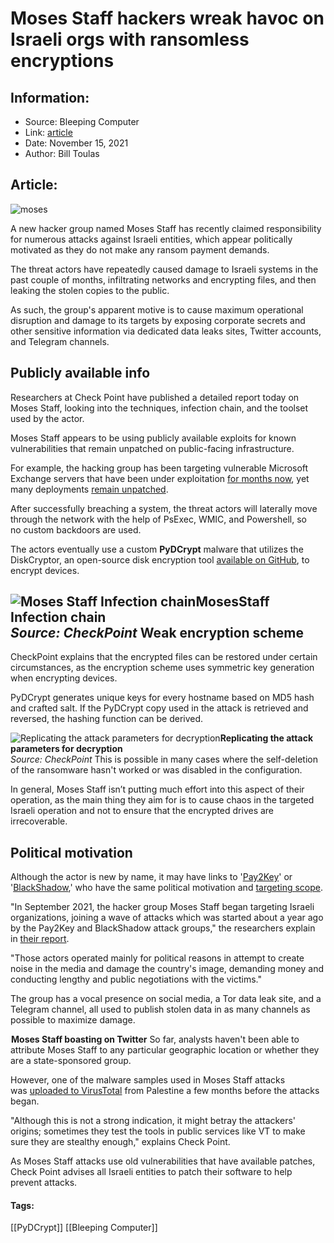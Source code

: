# Moses Staff hackers wreak havoc on Israeli orgs with ransomless encryptions
### 

## Information:
+ Source: Bleeping Computer
+ Link: [article](https://www.bleepingcomputer.com/news/security/moses-staff-hackers-wreak-havoc-on-israeli-orgs-with-ransomless-encryptions/)
+ Date: November 15, 2021
+ Author: Bill Toulas


## Article:
![moses](https://www.bleepstatic.com/content/hl-images/2021/11/15/moses_staff.jpg?rand=1275656711)


A new hacker group named Moses Staff has recently claimed responsibility for numerous attacks against Israeli entities, which appear politically motivated as they do not make any ransom payment demands.


The threat actors have repeatedly caused damage to Israeli systems in the past couple of months, infiltrating networks and encrypting files, and then leaking the stolen copies to the public.


As such, the group's apparent motive is to cause maximum operational disruption and damage to its targets by exposing corporate secrets and other sensitive information via dedicated data leaks sites, Twitter accounts, and Telegram channels.


Publicly available info
-----------------------


Researchers at Check Point have published a detailed report today on Moses Staff, looking into the techniques, infection chain, and the toolset used by the actor.


Moses Staff appears to be using publicly available exploits for known vulnerabilities that remain unpatched on public-facing infrastructure.


For example, the hacking group has been targeting vulnerable Microsoft Exchange servers that have been under exploitation [for months now](https://www.bleepingcomputer.com/news/security/microsoft-exchange-servers-being-hacked-by-new-lockfile-ransomware/), yet many deployments [remain unpatched](https://www.bleepingcomputer.com/news/microsoft/microsoft-urges-exchange-admins-to-patch-bug-exploited-in-the-wild/).


After successfully breaching a system, the threat actors will laterally move through the network with the help of PsExec, WMIC, and Powershell, so no custom backdoors are used.


The actors eventually use a custom **PyDCrypt** malware that utilizes the DiskCryptor, an open-source disk encryption tool [available on GitHub](https://github.com/DavidXanatos/DiskCryptor), to encrypt devices.



![Moses Staff Infection chain](https://www.bleepstatic.com/images/news/u/1220909/Diagrams/infection_chain.jpg)**MosesStaff Infection chain**  
*Source: CheckPoint*
Weak encryption scheme
----------------------


CheckPoint explains that the encrypted files can be restored under certain circumstances, as the encryption scheme uses symmetric key generation when encrypting devices.


PyDCrypt generates unique keys for every hostname based on MD5 hash and crafted salt. If the PyDCrypt copy used in the attack is retrieved and reversed, the hashing function can be derived.



![Replicating the attack parameters for decryption](https://www.bleepstatic.com/images/news/u/1220909/Code%20and%20Details/finding_info.jpg)**Replicating the attack parameters for decryption**  
*Source: CheckPoint*
This is possible in many cases where the self-deletion of the ransomware hasn't worked or was disabled in the configuration.


In general, Moses Staff isn’t putting much effort into this aspect of their operation, as the main thing they aim for is to cause chaos in the targeted Israeli operation and not to ensure that the encrypted drives are irrecoverable.


Political motivation
--------------------


Although the actor is new by name, it may have links to '[Pay2Key](https://www.bleepingcomputer.com/news/security/iranian-nation-state-hackers-linked-to-pay2key-ransomware/)' or '[BlackShadow](https://www.bleepingcomputer.com/news/security/blackshadow-hackers-breach-israeli-hosting-firm-and-extort-customers/),' who have the same political motivation and [targeting scope](https://www.jpost.com/israel-news/moses-staff-hackers-strike-again-attack-israeli-engineering-companies-683855).


"In September 2021, the hacker group Moses Staff began targeting Israeli organizations, joining a wave of attacks which was started about a year ago by the Pay2Key and BlackShadow attack groups," the researchers explain in [their report](http://research.checkpoint.com/2021/mosesstaff-targeting-israeli-companies/).


"Those actors operated mainly for political reasons in attempt to create noise in the media and damage the country's image, demanding money and conducting lengthy and public negotiations with the victims."


The group has a vocal presence on social media, a Tor data leak site, and a Telegram channel, all used to publish stolen data in as many channels as possible to maximize damage.



![MosesStaff boasting on Twitter](data:image/gif;base64,R0lGODlhAQABAAAAACH5BAEKAAEALAAAAAABAAEAAAICTAEAOw==)**Moses Staff boasting on Twitter**
So far, analysts haven't been able to attribute Moses Staff to any particular geographic location or whether they are a state-sponsored group. 


However, one of the malware samples used in Moses Staff attacks was [uploaded to VirusTotal](https://www.virustotal.com/gui/file/2aae636691b7d258528d19411d111bc48f36616438e8a8d0b223ecc8b33dd3db/detection) from Palestine a few months before the attacks began.


"Although this is not a strong indication, it might betray the attackers' origins; sometimes they test the tools in public services like VT to make sure they are stealthy enough," explains Check Point.


As Moses Staff attacks use old vulnerabilities that have available patches, Check Point advises all Israeli entities to patch their software to help prevent attacks.




#### Tags:
[[PyDCrypt]] [[Bleeping Computer]]
